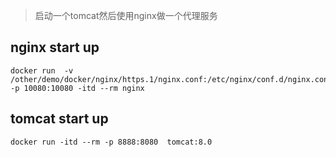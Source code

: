 > 启动一个tomcat然后使用nginx做一个代理服务


## nginx start up

```
docker run  -v /other/demo/docker/nginx/https.1/nginx.conf:/etc/nginx/conf.d/nginx.conf:ro -p 10080:10080 -itd --rm nginx

```
## tomcat start up

```
docker run -itd --rm -p 8888:8080  tomcat:8.0
```